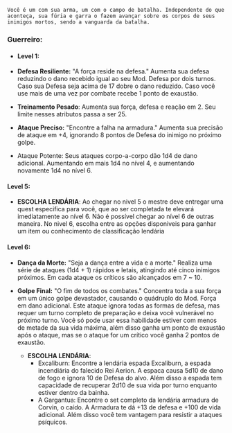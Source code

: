 ```
Você é um com sua arma, um com o campo de batalha. Independente do que aconteça, sua fúria e garra o fazem avançar sobre os corpos de seus inimigos mortos, sendo a vanguarda da batalha. 
```


### Guerreiro:

- #### Level 1:
    
- **Defesa Resiliente:** "A força reside na defesa." Aumenta sua defesa reduzindo o dano recebido igual ao seu Mod. Defesa por dois turnos. Caso sua Defesa seja acima de 17 dobre o dano reduzido. Caso você use mais de uma vez por combate recebe 1 ponto de exaustão.
	
- **Treinamento Pesado**: Aumenta sua força, defesa e reação em 2. Seu limite nesses atributos passa a ser 25.
	
-  **Ataque Preciso:** "Encontre a falha na armadura." Aumenta sua precisão de ataque em +4, ignorando 8 pontos de Defesa do inimigo no próximo golpe.
	
- Ataque Potente: Seus ataques corpo-a-corpo dão 1d4 de dano adicional. Aumentando em mais 1d4 no nível 4, e aumentando novamente 1d4 no nível 6.
#### Level 5: 

 - **ESCOLHA LENDÁRIA**: Ao chegar no nivel 5 o mestre deve entregar uma quest especifica para você, que ao ser completada te elevará imediatamente ao nível 6. Não é possível chegar ao nível 6 de outras maneira. No nivel 6, escolha entre as opções disponiveis para ganhar um item ou conhecimento de classificação lendária 
#### Level 6: 

- **Dança da Morte:** "Seja a dança entre a vida e a morte." Realiza uma série de ataques (1d4 + 1) rápidos e letais, atingindo até cinco inimigos próximos. Em cada ataque os críticos são alcançados em 7 ~ 10.
    
- **Golpe Final:** "O fim de todos os combates." Concentra toda a sua força em um único golpe devastador, causando o quádruplo do Mod. Força em dano adicional. Este ataque ignora todas as formas de defesa, mas requer um turno completo de preparação e deixa você vulnerável no próximo turno. Você só pode usar essa habilidade estiver com menos de metade da sua vida máxima, além disso ganha um ponto de exaustão após o ataque, mas se o ataque for um crítico você ganha 2 pontos de exaustão.
	  
  - **ESCOLHA LENDÁRIA**:
	  - Excaliburn: Encontre a lendária espada Excaliburn, a espada incendiária do falecido Rei Aerion. A espaca causa 5d10 de dano de fogo e ignora 10 de Defesa do alvo. Além disso a espada tem capacidade de recuperar 2d10 de sua vida por turno enquanto estiver dentro da bainha.
	  - A Gargantua: Encontre o set completo da lendária armadura de Corvin, o caído. A Armadura te dá +13 de defesa e +100 de vida adicional. Além disso você tem vantagem para resistir a ataques psíquicos.
